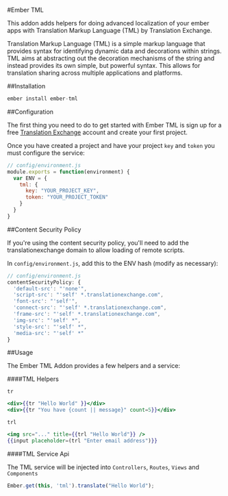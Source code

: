 
#Ember TML

This addon adds helpers for doing advanced localization of your ember apps with Translation Markup Language (TML) by Translation Exchange.

Translation Markup Language (TML) is a simple markup language that provides syntax for identifying dynamic data and decorations within strings. TML aims at abstracting out the decoration mechanisms of the string and instead provides its own simple, but powerful syntax. This allows for translation sharing across multiple applications and platforms.


##Installation

````javascript
ember install ember-tml
````


##Configuration

The first thing you need to do to get started with Ember TML is sign up for a free [Translation Exchange](https://translationexchange.com/) account and create your first project. 

Once you have created a project and have your project `key` and `token` you must configure the service:

````javascript
// config/environment.js
module.exports = function(environment) {
  var ENV = {
    tml: {
      key: "YOUR_PROJECT_KEY",
      token: "YOUR_PROJECT_TOKEN"
    }
  }
}
````


##Content Security Policy

If you're using the content security policy, you'll need to add the translationexchange domain to allow loading of remote scripts. 

In `config/environment.js`, add this to the ENV hash (modify as necessary):

````javascript
// config/environment.js
contentSecurityPolicy: {
  'default-src': "'none'",
  'script-src': "'self' *.translationexchange.com",
  'font-src': "'self'",
  'connect-src': "'self' *.translationexchange.com",
  'frame-src': "'self' *.translationexchange.com",
  'img-src': "'self' *",
  'style-src': "'self' *",
  'media-src': "'self' *"
}
````


##Usage

The Ember TML Addon provides a few helpers and a service:

####TML Helpers

`tr`

````handlebars
<div>{{tr "Hello World" }}</div>
<div>{{tr "You have {count || message}" count=5}}</div>

````

`trl`

````handlebars
<img src="..." title={{trl "Hello World"}} />
{{input placeholder=(trl "Enter email address")}}
````

####TML Service Api

The TML service will be injected into `Controllers`, `Routes`, `Views` and `Components`

````javascript
Ember.get(this, 'tml').translate("Hello World");
````



